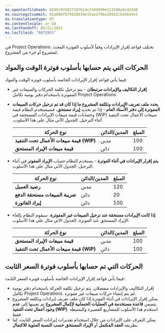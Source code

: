 ```yaml
---
ms.openlocfilehash: 8245c97d827197b14cf449699e113346e8cd2448
ms.sourcegitcommit: 92a606f075028b19e15ae2f9ba20912cbeb643e1
ms.translationtype: HT
ms.contentlocale: ar-SA
ms.lasthandoff: 05/11/2021
ms.locfileid: "6072951"
---
```

في Project Operations، تختلف قواعد إقرار الإيرادات وفقاً لأسلوب الفوترة المحدد لمشروع أو جزء من المشروع.

## <a name="transactions-accounted-by-using-time-and-material-billing-method"></a>الحركات التي يتم حسابها بأسلوب فوترة الوقت والمواد
فيما يأتي قواعد إقرار الإيرادات الخاصة بأسلوب فوترة الوقت والمواد:

- **‏‫إقرار التكاليف والإيرادات مرتبطان** -‬ يتم ترحيل تكلفة الحركات والمبيعات غير المفوترة باستخدام دفتر يومية تكامل Project Operations.
- **‏‫يحدد ملف تعريف الإيرادات وتكلفة المشروع ما إذا كان قد تم ترحيل حركات المبيعات المفوترة إلى دفتر الأستاذ العام** - إذا تم تحديد **إيراد مستحق**، فسيستخدم النظام قيمة مبيعات الأعمال تحت التنفيذ (WIP) وحسابات قيمة مبيعات الإيرادات المستحقة في أثناء الترحيل. الجدول الآتي مثال على هذا الأسلوب.
 
    | **نوع الحركة** | **المدين/الدائن** | **المبلغ** |
     | ------------- | ------------- |------------- |
     | **قيمة مبيعات الأعمال تحت التنفيذ (WIP)** | مدين | 100|
     | **قيمة مبيعات الإيراد المستحق** | دائن‬ | 100|

- **يتم إقرار الإيرادات في أثناء الفوترة** - يستخدم النظام حساب **الإيراد المفوتر** في أثناء الترحيل. الجدول الآتي مثال على هذا الأسلوب.

    | **نوع الحركة** |**المدين/الدائن** | **المبلغ** |
     | ------------- | ------------- |------------- |
     | **رصيد العميل** | مدين | 120|
    | **ضريبة المبيعات مستحقة الدفع** | دائن‬ | 20|
    | **إيراد الفاتورة** | دائن‬ | 100|

- **إذا كانت الإيرادات مستحقة عند ترحيل المبيعات غير المفوترة**، سيقوم النظام بإلغاء الإيراد المستحق عند الفوترة. الجدول الآتي مثال على هذا الأسلوب.

    | **نوع الحركة** | **المدين/الدائن** | **المبلغ** |
     | ------------- | ------------- |------------- |
     | **قيمة مبيعات الإيراد المستحق** | مدين | 100|
     | **قيمة مبيعات الأعمال تحت التنفيذ (WIP)** | دائن‬ | 100|

## <a name="transactions-accounted-by-using-the-fixed-price-billing-method"></a>الحركات التي تم حسابها بأسلوب فوترة السعر الثابت
فيما يأتي قواعد إقرار الإيرادات الخاصة بأسلوب فوترة السعر الثابت:

- إقرار التكاليف والإيرادات منفصلان. يتم ترحيل تكلفة الحركة باستخدام دفتر يومية تكامل Project Operations. لم يتم إنشاء حركات مبيعات غير مفوترة.
- يمكن إقرار الإيرادات في أثناء الفوترة إذا كان ملف تعريف إيرادات وتكلفة المشروع يتضمن **قاعدة مستخدمة في العمليات الحسابية لإكمال المشروع** تم تعيينها إلى **عدم وجود أعمال تحت التنفيذ (WIP)**. استخدم هذا الأسلوب للمشاريع القصيرة والبسيطة فقط.
- يمكن التعرف على الإيرادات من خلال استخدام تقديرات إيرادات السعر الثابت، إما بطريقة **العقد المكتمل** أو **الإيراد المستحق حسب النسبة المئوية للاكتمال**.


